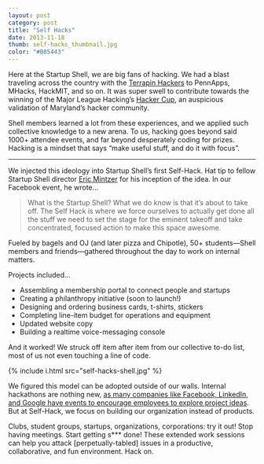 ```yaml
---
layout: post
category: post
title: "Self Hacks"
date: 2013-11-18
thumb: self-hacks_thumbnail.jpg
color: "#B85443"
---
```


Here at the Startup Shell, we are big fans of hacking. We had a blast traveling across the country with the [Terrapin Hackers](https://www.terrapinhackers.com/) to PennApps, MHacks, HackMIT, and so on. It was super swell to contribute towards the winning of the Major League Hacking’s [Hacker Cup](https://mlh.io/blog/umd-wins-the-fall-2013-hackathon-season-10-15-2013/), an auspicious validation of Maryland’s hacker community.

Shell members learned a lot from these experiences, and we applied such collective knowledge to a new arena. To us, hacking goes beyond said 1000+ attendee events, and far beyond desperately coding for prizes. Hacking is a mindset that says “make useful stuff, and do it with focus”.

---

We injected this ideology into Startup Shell’s first Self-Hack. Hat tip to fellow Startup Shell director [Eric Mintzer](https://twitter.com/EricMintzer) for his inception of the idea. In our Facebook event, he wrote…

>What is the Startup Shell? What we do know is that it’s about to take off. The Self Hack is where we force ourselves to actually get done all the stuff we need to set the stage for the eminent takeoff and take concentrated, focused action to make this space awesome.

Fueled by bagels and OJ (and later pizza and Chipotle), 50+ students—Shell members and friends—gathered throughout the day to work on internal matters. 

Projects included…

- Assembling a membership portal to connect people and startups
- Creating a philanthropy initiative (soon to launch!)
- Designing and ordering business cards, t-shirts, stickers
- Completing line-item budget for operations and equipment
- Updated website copy
- Building a realtime voice-messaging console

And it worked! We struck off item after item from our collective to-do list, most of us not even touching a line of code.

{% include i.html src="self-hacks-shell.jpg" %}

We figured this model can be adopted outside of our walls. Internal hackathons are nothing new, [as many companies like Facebook, LinkedIn, and Google have events to encourage employees to explore project ideas](https://www.wired.com/2012/06/hackathons-arent-just-for-hacking/). But at Self-Hack, we focus on building our organization instead of products.

Clubs, student groups, startups, organizations, corporations: try it out! Stop having meetings. Start getting s*** done! These extended work sessions can help you attack [perpetually-tabled] issues in a productive, collaborative, and fun environment. Hack on.
